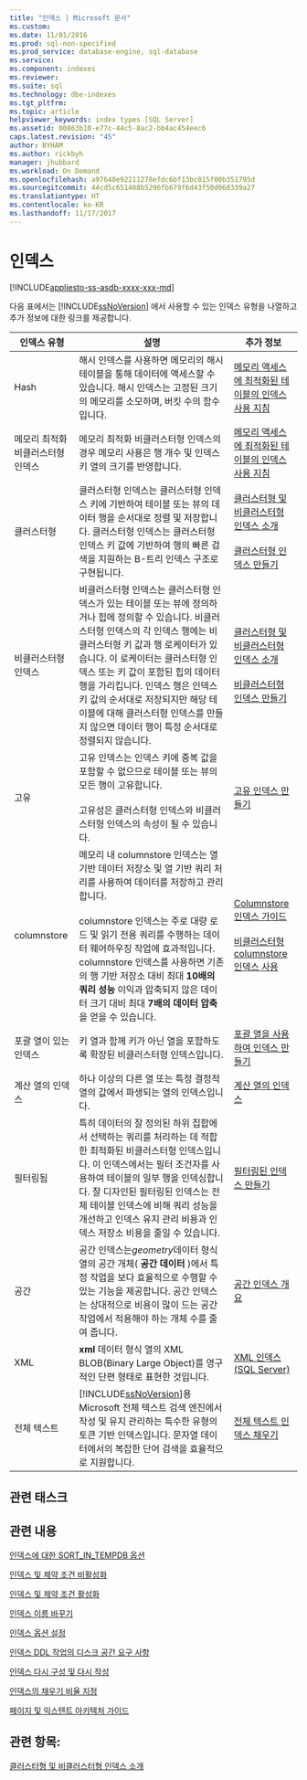 ```yaml
---
title: "인덱스 | Microsoft 문서"
ms.custom: 
ms.date: 11/01/2016
ms.prod: sql-non-specified
ms.prod_service: database-engine, sql-database
ms.service: 
ms.component: indexes
ms.reviewer: 
ms.suite: sql
ms.technology: dbe-indexes
ms.tgt_pltfrm: 
ms.topic: article
helpviewer_keywords: index types [SQL Server]
ms.assetid: 00863b10-e77c-44c5-8ac2-bb4ac454eec6
caps.latest.revision: "45"
author: BYHAM
ms.author: rickbyh
manager: jhubbard
ms.workload: On Demand
ms.openlocfilehash: a97640e92211278efdc6bf13bc015f00b351795d
ms.sourcegitcommit: 44cd5c651488b5296fb679f6d43f50d068339a27
ms.translationtype: HT
ms.contentlocale: ko-KR
ms.lasthandoff: 11/17/2017
---
```

# <a name="indexes"></a>인덱스
[!INCLUDE[appliesto-ss-asdb-xxxx-xxx-md](../../includes/appliesto-ss-asdb-xxxx-xxx-md.md)]

  다음 표에서는 [!INCLUDE[ssNoVersion](../../includes/ssnoversion-md.md)] 에서 사용할 수 있는 인덱스 유형을 나열하고 추가 정보에 대한 링크를 제공합니다.  
  
|인덱스 유형|설명|추가 정보|  
|----------------|-----------------|----------------------------|  
|Hash|해시 인덱스를 사용하면 메모리의 해시 테이블을 통해 데이터에 액세스할 수 있습니다. 해시 인덱스는 고정된 크기의 메모리를 소모하며, 버킷 수의 함수입니다.|[메모리 액세스에 최적화된 테이블의 인덱스 사용 지침](http://msdn.microsoft.com/library/16ef63a4-367a-46ac-917d-9eebc81ab29b)|  
|메모리 최적화 비클러스터형 인덱스|메모리 최적화 비클러스터형 인덱스의 경우 메모리 사용은 행 개수 및 인덱스 키 열의 크기를 반영합니다.|[메모리 액세스에 최적화된 테이블의 인덱스 사용 지침](http://msdn.microsoft.com/library/16ef63a4-367a-46ac-917d-9eebc81ab29b)|  
|클러스터형|클러스터형 인덱스는 클러스터형 인덱스 키에 기반하여 테이블 또는 뷰의 데이터 행을 순서대로 정렬 및 저장합니다. 클러스터형 인덱스는 클러스터형 인덱스 키 값에 기반하여 행의 빠른 검색을 지원하는 B-트리 인덱스 구조로 구현됩니다.|[클러스터형 및 비클러스터형 인덱스 소개](../../relational-databases/indexes/clustered-and-nonclustered-indexes-described.md)<br /><br /> [클러스터형 인덱스 만들기](../../relational-databases/indexes/create-clustered-indexes.md)|  
|비클러스터형 인덱스|비클러스터형 인덱스는 클러스터형 인덱스가 있는 테이블 또는 뷰에 정의하거나 힙에 정의할 수 있습니다. 비클러스터형 인덱스의 각 인덱스 행에는 비클러스터형 키 값과 행 로케이터가 있습니다. 이 로케이터는 클러스터형 인덱스 또는 키 값이 포함된 힙의 데이터 행을 가리킵니다. 인덱스 행은 인덱스 키 값의 순서대로 저장되지만 해당 테이블에 대해 클러스터형 인덱스를 만들지 않으면 데이터 행이 특정 순서대로 정렬되지 않습니다.|[클러스터형 및 비클러스터형 인덱스 소개](../../relational-databases/indexes/clustered-and-nonclustered-indexes-described.md)<br /><br /> [비클러스터형 인덱스 만들기](../../relational-databases/indexes/create-nonclustered-indexes.md)|  
|고유|고유 인덱스는 인덱스 키에 중복 값을 포함할 수 없으므로 테이블 또는 뷰의 모든 행이 고유합니다.<br /><br /> 고유성은 클러스터형 인덱스와 비클러스터형 인덱스의 속성이 될 수 있습니다.|[고유 인덱스 만들기](../../relational-databases/indexes/create-unique-indexes.md)|  
|columnstore|메모리 내 columnstore 인덱스는 열 기반 데이터 저장소 및 열 기반 쿼리 처리를 사용하여 데이터를 저장하고 관리합니다.<br /><br /> columnstore 인덱스는 주로 대량 로드 및 읽기 전용 쿼리를 수행하는 데이터 웨어하우징 작업에 효과적입니다. columnstore 인덱스를 사용하면 기존의 행 기반 저장소 대비 최대 **10배의 쿼리 성능** 이익과 압축되지 않은 데이터 크기 대비 최대 **7배의 데이터 압축** 을 얻을 수 있습니다.|[Columnstore 인덱스 가이드](../../relational-databases/indexes/columnstore-indexes-overview.md)<br /><br /> [비클러스터형 columnstore 인덱스 사용](https://msdn.microsoft.com/library/dn589806.aspx)|  
|포괄 열이 있는 인덱스|키 열과 함께 키가 아닌 열을 포함하도록 확장된 비클러스터형 인덱스입니다.|[포괄 열을 사용하여 인덱스 만들기](../../relational-databases/indexes/create-indexes-with-included-columns.md)|  
|계산 열의 인덱스|하나 이상의 다른 열 또는 특정 결정적 열의 값에서 파생되는 열의 인덱스입니다.|[계산 열의 인덱스](../../relational-databases/indexes/indexes-on-computed-columns.md)|  
|필터링됨|특히 데이터의 잘 정의된 하위 집합에서 선택하는 쿼리를 처리하는 데 적합한 최적화된 비클러스터형 인덱스입니다. 이 인덱스에서는 필터 조건자를 사용하여 테이블의 일부 행을 인덱싱합니다. 잘 디자인된 필터링된 인덱스는 전체 테이블 인덱스에 비해 쿼리 성능을 개선하고 인덱스 유지 관리 비용과 인덱스 저장소 비용을 줄일 수 있습니다.|[필터링된 인덱스 만들기](../../relational-databases/indexes/create-filtered-indexes.md)|  
|공간|공간 인덱스는*geometry*데이터 형식 열의 공간 개체( **공간 데이터** )에서 특정 작업을 보다 효율적으로 수행할 수 있는 기능을 제공합니다. 공간 인덱스는 상대적으로 비용이 많이 드는 공간 작업에서 적용해야 하는 개체 수를 줄여 줍니다.|[공간 인덱스 개요](../../relational-databases/spatial/spatial-indexes-overview.md)|  
|XML|**xml** 데이터 형식 열의 XML BLOB(Binary Large Object)를 영구적인 단편 형태로 표현한 것입니다.|[XML 인덱스&#40;SQL Server&#41;](../../relational-databases/xml/xml-indexes-sql-server.md)|  
|전체 텍스트|[!INCLUDE[ssNoVersion](../../includes/ssnoversion-md.md)]용 Microsoft 전체 텍스트 검색 엔진에서 작성 및 유지 관리하는 특수한 유형의 토큰 기반 인덱스입니다. 문자열 데이터에서의 복잡한 단어 검색을 효율적으로 지원합니다.|[전체 텍스트 인덱스 채우기](../../relational-databases/search/populate-full-text-indexes.md)|  
  
## <a name="related-tasks"></a>관련 태스크  
  
## <a name="related-content"></a>관련 내용  
 [인덱스에 대한 SORT_IN_TEMPDB 옵션](../../relational-databases/indexes/sort-in-tempdb-option-for-indexes.md)  
  
 [인덱스 및 제약 조건 비활성화](../../relational-databases/indexes/disable-indexes-and-constraints.md)  
  
 [인덱스 및 제약 조건 활성화](../../relational-databases/indexes/enable-indexes-and-constraints.md)  
  
 [인덱스 이름 바꾸기](../../relational-databases/indexes/rename-indexes.md)  
  
 [인덱스 옵션 설정](../../relational-databases/indexes/set-index-options.md)  
  
 [인덱스 DDL 작업의 디스크 공간 요구 사항](../../relational-databases/indexes/disk-space-requirements-for-index-ddl-operations.md)  
  
 [인덱스 다시 구성 및 다시 작성](../../relational-databases/indexes/reorganize-and-rebuild-indexes.md)  
  
 [인덱스의 채우기 비율 지정](../../relational-databases/indexes/specify-fill-factor-for-an-index.md)  

[페이지 및 익스텐트 아키텍처 가이드](../../relational-databases/pages-and-extents-architecture-guide.md)
  
## <a name="see-also"></a>관련 항목:  
 [클러스터형 및 비클러스터형 인덱스 소개](../../relational-databases/indexes/clustered-and-nonclustered-indexes-described.md)  
  
  

